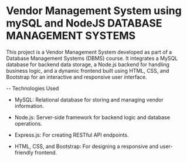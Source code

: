 # Vendor Management System using mySQL and NodeJS DATABASE MANAGEMENT SYSTEMS
This project is a Vendor Management System developed as part of a Database Management Systems (DBMS) course. It integrates a MySQL database for backend data storage, a Node.js backend for handling business logic, and a dynamic frontend built using HTML, CSS, and Bootstrap for an interactive and responsive user interface.


-- Technologies Used
- MySQL: Relational database for storing and managing vendor information.

- Node.js: Server-side framework for backend logic and database operations.

- Express.js: For creating RESTful API endpoints.

- HTML, CSS, and Bootstrap: For designing a responsive and user-friendly frontend.
